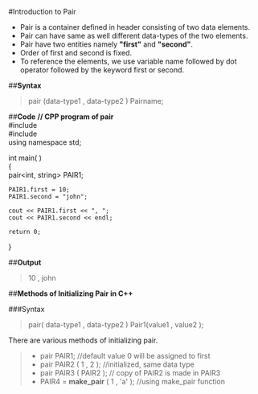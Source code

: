 #Introduction to Pair
- Pair is a container defined in **<utility>** header consisting of two data elements.
- Pair can have same as well different data-types of the two elements.
- Pair have two entities namely **"first"** and **"second"**.
- Order of first and second is fixed.
- To reference the elements, we use variable name followed by dot operator followed by the keyword first or second.

##**Syntax**
> pair (data-type1 , data-type2 ) Pairname;
 
##**Code**
 **// CPP program of pair**  
 #include <iostream>  
 #include <utility>  
 using namespace std;
 
 int main( )  
{  
    pair<int, string> PAIR1;  
 
    PAIR1.first = 10;
    PAIR1.second = "john";
 
    cout << PAIR1.first << ", ";
    cout << PAIR1.second << endl;
 
    return 0;
   }
   
##**Output**
>10 , john 

##**Methods of Initializing Pair in C++**

###Syntax
> pair( data-type1 , data-type2 ) Pair1(value1 , value2 );      

 There are various methods of initializing pair.  
> - pair PAIR1;                //default value 0 will be assigned to first
> - pair PAIR2 ( 1 , 2 );      //initialized,  same data type
> - pair PAIR3 ( PAIR2 );      // copy of PAIR2 is made in PAIR3
> - PAIR4 = **make_pair** ( 1 , 'a' );  //using make_pair function



